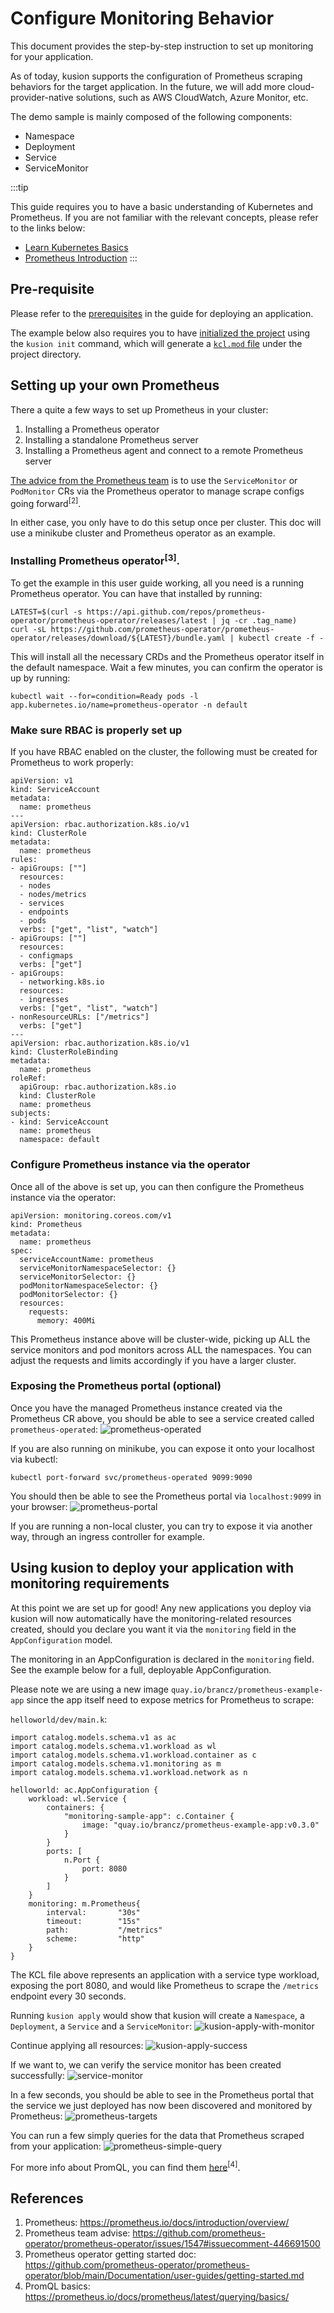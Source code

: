 # Configure Monitoring Behavior

This document provides the step-by-step instruction to set up monitoring for your application. 

As of today, kusion supports the configuration of Prometheus scraping behaviors for the target application. In the future, we will add more cloud-provider-native solutions, such as AWS CloudWatch, Azure Monitor, etc.

The demo sample is mainly composed of the following components:

- Namespace
- Deployment
- Service
- ServiceMonitor

:::tip

This guide requires you to have a basic understanding of Kubernetes and Prometheus.
If you are not familiar with the relevant concepts, please refer to the links below:

- [Learn Kubernetes Basics](https://kubernetes.io/docs/tutorials/kubernetes-basics/)
- [Prometheus Introduction](https://prometheus.io/docs/introduction/overview/)
:::

## Pre-requisite
Please refer to the [prerequisites](1-deploy-application.md#prerequisites) in the guide for deploying an application.

The example below also requires you to have [initialized the project](1-deploy-application.md#initializing) using the `kusion init` command, which will generate a [`kcl.mod` file](1-deploy-application.md#kclmod) under the project directory.

## Setting up your own Prometheus

There a quite a few ways to set up Prometheus in your cluster:
1. Installing a Prometheus operator
2. Installing a standalone Prometheus server
3. Installing a Prometheus agent and connect to a remote Prometheus server

[The advice from the Prometheus team](https://github.com/prometheus-operator/prometheus-operator/issues/1547#issuecomment-401092041) is to use the `ServiceMonitor` or `PodMonitor` CRs via the Prometheus operator to manage scrape configs going forward<sup>[2]</sup>.

In either case, you only have to do this setup once per cluster. This doc will use a minikube cluster and Prometheus operator as an example.

### Installing Prometheus operator<sup>[3]</sup>.
To get the example in this user guide working, all you need is a running Prometheus operator. You can have that installed by running:
```
LATEST=$(curl -s https://api.github.com/repos/prometheus-operator/prometheus-operator/releases/latest | jq -cr .tag_name)
curl -sL https://github.com/prometheus-operator/prometheus-operator/releases/download/${LATEST}/bundle.yaml | kubectl create -f -
```

This will install all the necessary CRDs and the Prometheus operator itself in the default namespace. Wait a few minutes, you can confirm the operator is up by running: 
```
kubectl wait --for=condition=Ready pods -l  app.kubernetes.io/name=prometheus-operator -n default
```

### Make sure RBAC is properly set up
If you have RBAC enabled on the cluster, the following must be created for Prometheus to work properly:
```
apiVersion: v1
kind: ServiceAccount
metadata:
  name: prometheus
---
apiVersion: rbac.authorization.k8s.io/v1
kind: ClusterRole
metadata:
  name: prometheus
rules:
- apiGroups: [""]
  resources:
  - nodes
  - nodes/metrics
  - services
  - endpoints
  - pods
  verbs: ["get", "list", "watch"]
- apiGroups: [""]
  resources:
  - configmaps
  verbs: ["get"]
- apiGroups:
  - networking.k8s.io
  resources:
  - ingresses
  verbs: ["get", "list", "watch"]
- nonResourceURLs: ["/metrics"]
  verbs: ["get"]
---
apiVersion: rbac.authorization.k8s.io/v1
kind: ClusterRoleBinding
metadata:
  name: prometheus
roleRef:
  apiGroup: rbac.authorization.k8s.io
  kind: ClusterRole
  name: prometheus
subjects:
- kind: ServiceAccount
  name: prometheus
  namespace: default
```

### Configure Prometheus instance via the operator
Once all of the above is set up, you can then configure the Prometheus instance via the operator:
```
apiVersion: monitoring.coreos.com/v1
kind: Prometheus
metadata:
  name: prometheus
spec:
  serviceAccountName: prometheus
  serviceMonitorNamespaceSelector: {}
  serviceMonitorSelector: {}
  podMonitorNamespaceSelector: {}
  podMonitorSelector: {}
  resources:
    requests:
      memory: 400Mi
```
This Prometheus instance above will be cluster-wide, picking up ALL the service monitors and pod monitors across ALL the namespaces.
You can adjust the requests and limits accordingly if you have a larger cluster.

### Exposing the Prometheus portal (optional)
Once you have the managed Prometheus instance created via the Prometheus CR above, you should be able to see a service created called `prometheus-operated`:
![prometheus-operated](../../../../static/img/docs/user_docs/guides/working-with-k8s/prometheus-operated.png)

If you are also running on minikube, you can expose it onto your localhost via kubectl:
```
kubectl port-forward svc/prometheus-operated 9099:9090
``` 

You should then be able to see the Prometheus portal via `localhost:9099` in your browser:
![prometheus-portal](../../../../static/img/docs/user_docs/guides/working-with-k8s/prometheus-portal.png)

If you are running a non-local cluster, you can try to expose it via another way, through an ingress controller for example.

## Using kusion to deploy your application with monitoring requirements

At this point we are set up for good! Any new applications you deploy via kusion will now automatically have the monitoring-related resources created, should you declare you want it via the `monitoring` field in the `AppConfiguration` model.

The monitoring in an AppConfiguration is declared in the `monitoring` field. See the example below for a full, deployable AppConfiguration.

Please note we are using a new image `quay.io/brancz/prometheus-example-app` since the app itself need to expose metrics for Prometheus to scrape:

`helloworld/dev/main.k`:
```
import catalog.models.schema.v1 as ac
import catalog.models.schema.v1.workload as wl
import catalog.models.schema.v1.workload.container as c
import catalog.models.schema.v1.monitoring as m
import catalog.models.schema.v1.workload.network as n

helloworld: ac.AppConfiguration {
    workload: wl.Service {
        containers: {
            "monitoring-sample-app": c.Container {
                image: "quay.io/brancz/prometheus-example-app:v0.3.0"
            }
        }
        ports: [
            n.Port {
                port: 8080
            }
        ]
    }
    monitoring: m.Prometheus{
        interval:       "30s"
        timeout:        "15s"
        path:           "/metrics"
        scheme:         "http"
    }
}
```

The KCL file above represents an application with a service type workload, exposing the port 8080, and would like Prometheus to scrape the `/metrics` endpoint every 30 seconds.

Running `kusion apply` would show that kusion will create a `Namespace`, a `Deployment`, a `Service` and a `ServiceMonitor`:
![kusion-apply-with-monitor](../../../../static/img/docs/user_docs/guides/working-with-k8s/kusion-apply-with-monitor.png)

Continue applying all resources:
![kusion-apply-success](../../../../static/img/docs/user_docs/guides/working-with-k8s/kusion-apply-success.png)

If we want to, we can verify the service monitor has been created successfully:
![service-monitor](../../../../static/img/docs/user_docs/guides/working-with-k8s/service-monitor.png)

In a few seconds, you should be able to see in the Prometheus portal that the service we just deployed has now been discovered and monitored by Prometheus:
![prometheus-targets](../../../../static/img/docs/user_docs/guides/working-with-k8s/prometheus-targets.png)

You can run a few simply queries for the data that Prometheus scraped from your application:
![prometheus-simple-query](../../../../static/img/docs/user_docs/guides/working-with-k8s/prometheus-simple-query.png)

For more info about PromQL, you can find them [here](https://prometheus.io/docs/prometheus/latest/querying/basics/)<sup>[4]</sup>.

## References
1. Prometheus: https://prometheus.io/docs/introduction/overview/
2. Prometheus team advise: https://github.com/prometheus-operator/prometheus-operator/issues/1547#issuecomment-446691500
3. Prometheus operator getting started doc: https://github.com/prometheus-operator/prometheus-operator/blob/main/Documentation/user-guides/getting-started.md
4. PromQL basics: https://prometheus.io/docs/prometheus/latest/querying/basics/